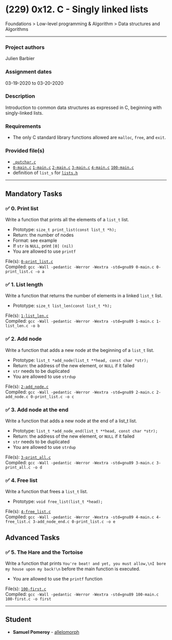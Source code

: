 # (229) 0x12. C - Singly linked lists
Foundations > Low-level programming & Algorithm > Data structures and Algorithms

---

### Project authors
Julien Barbier

### Assignment dates
03-19-2020 to 03-20-2020

### Description
Introduction to common data structures as expressed in C, beginning with singly-linked lists.

### Requirements
* The only C standard library functions allowed are `malloc`, `free`, and `exit`.

### Provided file(s)
* [`_putchar.c`](./_putchar.c)
* [`0-main.c`](./tests/0-main.c) [`1-main.c`](./tests/1-main.c) [`2-main.c`](./tests/2-main.c) [`3-main.c`](./tests/3-main.c) [`4-main.c`](./tests/4-main.c) [`100-main.c`](./tests/100-main.c)
* definition of `list_s` for [`lists.h`](./lists.h)

---

## Mandatory Tasks

### :white_check_mark: 0. Print list
Write a function that prints all the elements of a `list_t` list.

* Prototype: `size_t print_list(const list_t *h);`
* Return: the number of nodes
* Format: see example
* If `str` is `NULL`, print `[0] (nil)`
* You are allowed to use `printf`

File(s): [`0-print_list.c`](./0-print_list.c)\
Compiled: `gcc -Wall -pedantic -Werror -Wextra -std=gnu89 0-main.c 0-print_list.c -o a`

### :white_check_mark: 1. List length
Write a function that returns the number of elements in a linked `list_t` list.

* Prototype: `size_t list_len(const list_t *h);`

File(s): [`1-list_len.c`](./1-list_len.c)\
Compiled: `gcc -Wall -pedantic -Werror -Wextra -std=gnu89 1-main.c 1-list_len.c -o b`

### :white_check_mark: 2. Add node
Write a function that adds a new node at the beginning of a `list_t` list.

* Prototype: `list_t *add_node(list_t **head, const char *str);`
* Return: the address of the new element, or `NULL` if it failed
* `str` needs to be duplicated
* You are allowed to use `strdup`

File(s): [`2-add_node.c`](./2-add_node.c)\
Compiled: `gcc -Wall -pedantic -Werror -Wextra -std=gnu89 2-main.c 2-add_node.c 0-print_list.c -o c`

### :white_check_mark: 3. Add node at the end
Write a function that adds a new node at the end of a list_t list.

* Prototype: `list_t *add_node_end(list_t **head, const char *str);`
* Return: the address of the new element, or `NULL` if it failed
* `str` needs to be duplicated
* You are allowed to use `strdup`

File(s): [`3-print_all.c`](./3-print_all.c)\
Compiled: `gcc -Wall -pedantic -Werror -Wextra -std=gnu89 3-main.c 3-print_all.c -o d`

### :white_check_mark: 4. Free list
Write a function that frees a `list_t` list.

* Prototype: `void free_list(list_t *head);`

File(s): [`4-free_list.c`](./4-free_list.c)\
Compiled: `gcc -Wall -pedantic -Werror -Wextra -std=gnu89 4-main.c 4-free_list.c 3-add_node_end.c 0-print_list.c -o e`

## Advanced Tasks

### :white_check_mark: 5. The Hare and the Tortoise
Write a function that prints `You're beat! and yet, you must allow,\nI bore my house upon my back!\n` before the main function is executed.

* You are allowed to use the `printf` function

File(s): [`100-first.c`](./100-first.c)\
Compiled: `gcc -Wall -pedantic -Werror -Wextra -std=gnu89 100-main.c 100-first.c -o first`

---

## Student
* **Samuel Pomeroy** - [allelomorph](github.com/allelomorph)
